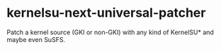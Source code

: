 # kernelsu-next-universal-patcher
 Patch a kernel source (GKI or non-GKI) with any kind of KernelSU* and maybe even SuSFS.
